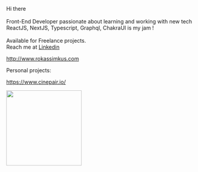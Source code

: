 Hi there
<br/>
<br/>
Front-End Developer passionate about learning and working with new tech 
<br/>
ReactJS, NextJS, Typescript, Graphql, ChakraUI is my jam !
<br/>
<br/>
Available for Freelance projects.
<br/>
Reach me at
[Linkedin](https://www.linkedin.com/in/rokassimkus/)

http://www.rokassimkus.com

Personal projects:

https://www.cinepair.io/

<img src="https://jadyunctgrtjdpkqpwoa.supabase.co/storage/v1/object/public/game_modes/cinepair.png?t=2024-10-06T20%3A24%3A16.806Z" width="200" /> 
